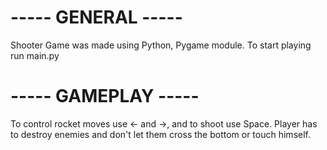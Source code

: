 # ----- GENERAL ----- #

Shooter Game was made using Python, Pygame module. To start playing run main.py

# ----- GAMEPLAY ----- #

To control rocket moves use ← and →, and to shoot use Space. Player has to destroy enemies and don't let them cross the bottom or touch himself.
